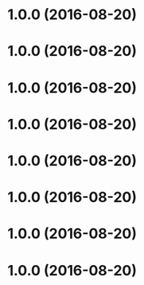 <a name="1.0.0"></a>
# 1.0.0 (2016-08-20)



<a name="1.0.0"></a>
# 1.0.0 (2016-08-20)



<a name="1.0.0"></a>
# 1.0.0 (2016-08-20)



<a name="1.0.0"></a>
# 1.0.0 (2016-08-20)



<a name="1.0.0"></a>
# 1.0.0 (2016-08-20)



<a name="1.0.0"></a>
# 1.0.0 (2016-08-20)



<a name="1.0.0"></a>
# 1.0.0 (2016-08-20)



<a name="1.0.0"></a>
# 1.0.0 (2016-08-20)



